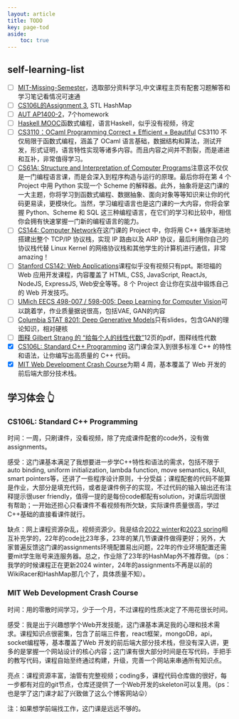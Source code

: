 ```yaml
---
layout: article
title: TODO
key: page-tod
aside:
    toc: true
---
```


## self-learning-list

- [ ] [MIT-Missing-Semester](https://csdiy.wiki/%E7%BC%96%E7%A8%8B%E5%85%A5%E9%97%A8/MIT-Missing-Semester/)，选取部分资料学习,中文课程主页有配套习题解答和学习笔记看情况可速通
- [ ] [CS106L的Assignment 3](https://web.stanford.edu/class/archive/cs/cs106l/cs106l.1236/index.html), STL HashMap
- [ ] [AUT AP1400-2](https://csdiy.wiki/%E7%BC%96%E7%A8%8B%E5%85%A5%E9%97%A8/AUT1400/)，7个homework
- [ ] [Haskell MOOC](https://csdiy.wiki/%E7%BC%96%E7%A8%8B%E5%85%A5%E9%97%A8/Haskell-MOOC/)函数式编程，语言Haskell，似乎没有视频，待定
- [ ] [CS3110：OCaml Programming Correct + Efficient + Beautiful](https://csdiy.wiki/%E7%BC%96%E7%A8%8B%E5%85%A5%E9%97%A8/CS3110/) CS3110 不仅局限于函数式编程，涵盖了 OCaml 语言基础，数据结构和算法，测试开发，形式证明，语言特性实现等诸多内容。而且内容之间并不割裂，而是递进和互补，非常值得学习。
- [ ] [CS61A: Structure and Interpretation of Computer Programs](https://csdiy.wiki/%E7%BC%96%E7%A8%8B%E5%85%A5%E9%97%A8/CS61A/)注意这不仅仅是一门编程语言课，而是会深入到程序构造与运行的原理。最后你将在第 4 个 Project 中用 Python 实现一个 Scheme 的解释器。此外，抽象将是这门课的一大主题，你将学习到函数式编程、数据抽象、面向对象等等知识来让你的代码更易读，更模块化。当然，学习编程语言也是这门课的一大内容，你将会掌握 Python、Scheme 和 SQL 这三种编程语言，在它们的学习和比较中，相信你会拥有快速掌握一门新的编程语言的能力。
- [ ] [CS144: Computer Network](https://csdiy.wiki/%E8%AE%A1%E7%AE%97%E6%9C%BA%E7%BD%91%E7%BB%9C/CS144/)在这门课的 Project 中，你将用 C++ 循序渐进地搭建出整个 TCP/IP 协议栈，实现 IP 路由以及 ARP 协议，最后利用你自己的协议栈代替 Linux Kernel 的网络协议栈和其他学生的计算机进行通信，非常 amazing！
- [ ] [Stanford CS142: Web Applications](https://csdiy.wiki/Web%E5%BC%80%E5%8F%91/CS142/)课程似乎没有视频只有ppt。斯坦福的 Web 应用开发课程，内容覆盖了 HTML, CSS, JavaScript, ReactJs, NodeJS, ExpressJS, Web安全等等。8 个 Project 会让你在实战中锻炼自己的 Web 开发技巧。
- [ ] [UMich EECS 498-007 / 598-005: Deep Learning for Computer Vision](https://csdiy.wiki/%E6%B7%B1%E5%BA%A6%E5%AD%A6%E4%B9%A0/EECS498-007/)可以跳着学，作业质量据说很高，包括VAE, GAN的内容
- [ ] [Columbia STAT 8201: Deep Generative Models](https://csdiy.wiki/%E6%9C%BA%E5%99%A8%E5%AD%A6%E4%B9%A0%E8%BF%9B%E9%98%B6/STAT8201/)只有slides，包含GAN的理论知识，相对硬核
- [ ] [图释 Gilbert Strang 的 “给每个人的线性代数”](https://github.com/kenjihiranabe/The-Art-of-Linear-Algebra)12页的pdf，图释线性代数
- [x] [CS106L: Standard C++ Programming](https://csdiy.wiki/%E7%BC%96%E7%A8%8B%E5%85%A5%E9%97%A8/CS106L/) 这门课会深入到很多标准 C++ 的特性和语法，让你编写出高质量的 C++ 代码。
- [x] [MIT Web Development Crash Course](https://csdiy.wiki/Web%E5%BC%80%E5%8F%91/mitweb/)为期 4 周，基本覆盖了 Web 开发的前后端大部分技术栈。

## 学习体会 👆
### CS106L: Standard C++ Programming
时间：一周，只刷课件，没看视频，除了完成课件配套的code外，没有做assignments。  

感受：这门课基本满足了我想要进一步学C++特性和语法的需求，包括不限于auto binding, uniform initialization, lambda function, move semantics, RAII, smart pointers等，还讲了一些程序设计原则，十分受益；课程配套的代码不能算是作业，大部分是填充代码，或者是课件例子的实现，不过代码的输入输出还有注释提示很user friendly，值得一提的是每份code都配有solution，对课后巩固很有帮助；一开始还担心只看课件不看视频有所欠缺，实际课件质量很高，学过C++基础的直接看课件就行。  

缺点：网上课程资源杂乱，视频资源少。我是结合[2022 winter](https://web.stanford.edu/class/archive/cs/cs106l/cs106l.1224/index.html)和[2023 spring](https://web.stanford.edu/class/archive/cs/cs106l/cs106l.1236/index.html)相互补充学的，22年的code比23年多，23年的某几节课课件做得更好；另外，大家普遍反馈这门课的assignments环境配置易出问题，22年的作业环境配置还需要mit学生账号来连服务器。总之，作业除了23年的HashMap外不推荐做。（ps：我学的时候课程正在更新2024 winter，24年的assignments不再是以前的WikiRacer和HashMap那几个了，具体质量不知）。

### MIT Web Development Crash Course
时间：用的零散时间学习，少于一个月，不过课程的性质决定了不用花很长时间。

感受：我是出于兴趣想学个Web开发技能，这门课基本满足我的心理和技术需求。课程知识点很密集，包含了前端三件套，react框架，mongoDB，api，socket编程等，基本覆盖了Web 开发的前后端大部分技术栈，但没有深入讲，更多的是掌握一个网站设计的核心内容；这门课有很大部分时间是在写代码，手把手的教写代码，课程自始至终通过构建，升级，完善一个网站来串通所有知识点。  

亮点：课程资源丰富，油管有完整视频；coding多，课程代码仓库做的很好，每一步都有对应的git节点，仓库还提供了一个Web开发的skeleton可以复用。（ps：也是学了这门课才起了兴致做了这么个博客网站😛）  

注：如果想学前端找工作，这门课是远远不够的。